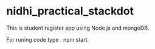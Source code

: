 # nidhi_practical_stackdot
This is student register app using Node js and mongoDB.

For runing code type : npm start.

